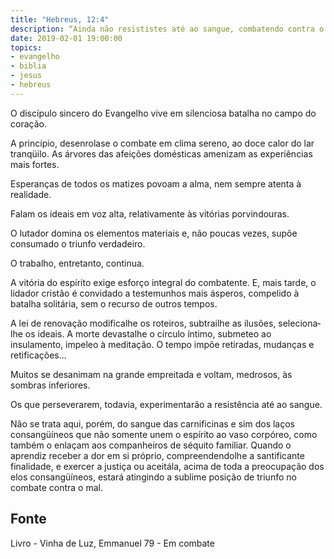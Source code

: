 ```yaml
---
title: "Hebreus, 12:4"
description: “Ainda não resististes até ao sangue, combatendo contra o pecado.” - Paulo
date: 2019-02-01 19:00:00
topics: 
- evangelho
- biblia
- jesus
- hebreus
---
```


O discípulo sincero do Evangelho vive em silenciosa batalha no campo do
coração.

A princípio, desenrola­se o combate em clima sereno, ao doce calor do lar
tranqüilo. As árvores das afeições domésticas amenizam as experiências mais fortes.

Esperanças de todos os matizes povoam a alma, nem sempre atenta à realidade.

Falam os ideais em voz alta, relativamente às vitórias porvindouras.

O lutador domina os elementos materiais e, não poucas vezes, supõe
consumado o triunfo verdadeiro.

O trabalho, entretanto, continua.

A vitória do espírito exige esforço integral do combatente. E, mais tarde, o
lidador cristão é convidado a testemunhos mais ásperos, compelido à batalha
solitária, sem o recurso de outros tempos.

A lei de renovação modifica­lhe os roteiros, subtrai­lhe as ilusões,
seleciona­lhe os ideais. A morte devasta­lhe o círculo íntimo, submete­o ao
insulamento, impele­o à meditação. O tempo impõe retiradas, mudanças e
retificações...

Muitos se desanimam na grande empreitada e voltam, medrosos, às
sombras inferiores.

Os que perseverarem, todavia, experimentarão a resistência até ao sangue.

Não se trata aqui, porém, do sangue das carnificinas e sim dos laços consangüíneos
que não somente unem o espírito ao vaso corpóreo, como também o enlaçam aos
companheiros de séquito familiar. Quando o aprendiz receber a dor em si próprio,
compreendendo­lhe a santificante finalidade, e exercer a justiça ou aceitá­la, acima
de toda a preocupação dos elos consangüíneos, estará atingindo a sublime posição
de triunfo no combate contra o mal.


## Fonte
Livro - Vinha de Luz, Emmanuel
79 - Em combate
